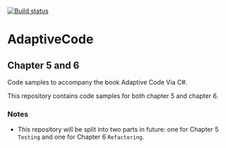 [![Build status](https://ci.appveyor.com/api/projects/status/2s94um4yxm6w9fiw?svg=true)](https://ci.appveyor.com/project/garymcleanhall/chapter5and6)

# AdaptiveCode
## Chapter 5 and 6

Code samples to accompany the book Adaptive Code Via C#.

This repository contains code samples for both chapter 5 and chapter 6.

### Notes

- This repository will be split into two parts in future: one for Chapter 5 `Testing` and one for Chapter 6 `Refactoring`.
